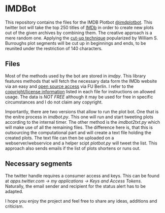 # IMDBot
This repository contains the files for the IMDB Plotbot [@imdplotbot](https://twitter.com/imdplotbot). This twitter bot will take the top 250 titles of [IMDb](www.imdb.com) in order to create new plots out of the given archives by combining them. The creative approach is a mere random one. Applying the [cut-up technique](https://en.wikipedia.org/wiki/Cut-up_technique) popularized by   William S. Burroughs plot segments will be cut up in beginnings and ends, to be reunited under the restriction of 140 characters.

## Files
Most of the methods used by the bot are stored in _imdpy_. This library features methods that will fetch the necessary data form the IMDb website via an easy and [open source access](http://www.imdb.com/interfaces) via FU Berlin. I refer to the [copyright/license information](http://www.imdb.com/conditions) listed in each file for instructions on allowed usage. The data is _NOT FREE_ although it may be used for free in specific circumstances and I do not claim any copyright.

Importantly, there are two versions that allow to run the plot bot. One that is the enitre process in _imdbot.py_. This one will run and start tweeting plots according to the internal timer. The other method is the _imdbot2txt.py_ which will make use of all the remaining files. The difference here is, that this is outsourcing the computational part and will create a text file holding the created plots. The text file can then be uploaded on a webserver/webservice and a helper scipt _plotbot.py_ will tweet the list. This approach also sends emails if the list of plots shortens or runs out.

## Necessary segments
The twitter handle requires a consumer access and keys. This can be found at _apps.twitter.com -> my applications -> Keys and Access Tokens_. Naturally, the email sender and recipient for the status alert has to be adapted.

I hope you enjoy the project and feel free to share any ideas, additions and criticism.
